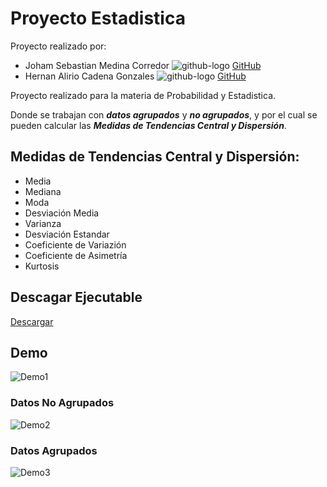# Proyecto Estadistica

Proyecto realizado por:
* Joham Sebastian Medina Corredor ![github-logo](https://user-images.githubusercontent.com/58449699/74889717-dd630f80-534f-11ea-855c-a117c0a2f547.png) [GitHub](https://github.com/JohamSMC)  
* Hernan Alirio Cadena Gonzales ![github-logo](https://user-images.githubusercontent.com/58449699/74889717-dd630f80-534f-11ea-855c-a117c0a2f547.png) [GitHub](https://github.com/hernanChain)  


Proyecto realizado para la materia de Probabilidad y Estadistica.  

Donde se trabajan con ***datos agrupados*** y ***no agrupados***, y por el cual se pueden calcular las ***Medidas de Tendencias Central y Dispersión***.

## Medidas de Tendencias Central y Dispersión:

* Media
* Mediana
* Moda
* Desviación Media
* Varianza
* Desviación Estandar
* Coeficiente de Variazión
* Coeficiente de Asimetría
* Kurtosis

## Descagar Ejecutable

[Descargar](https://github.com/JohamSMC/statisticalProject/releases/download/v1/ProyectoEstadistica-V1.rar)

## Demo 

![Demo1](https://user-images.githubusercontent.com/37983099/82721230-ec27ce00-9c80-11ea-8f99-5823b690c8bc.gif)

### Datos No Agrupados

![Demo2](https://user-images.githubusercontent.com/37983099/82721329-df57aa00-9c81-11ea-8600-4419deaeeb4b.gif)

### Datos Agrupados

![Demo3](https://user-images.githubusercontent.com/37983099/82721493-0e225000-9c83-11ea-8da4-aebe4fbc9429.gif)


